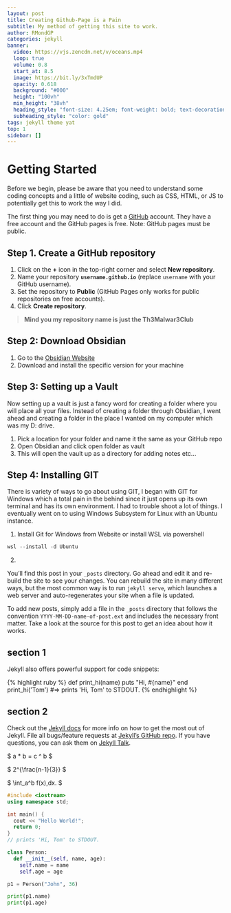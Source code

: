 ```yaml
---
layout: post
title: Creating Github-Page is a Pain
subtitle: My method of getting this site to work.
author: RMondGP
categories: jekyll
banner:
  video: https://vjs.zencdn.net/v/oceans.mp4
  loop: true
  volume: 0.8
  start_at: 8.5
  image: https://bit.ly/3xTmdUP
  opacity: 0.618
  background: "#000"
  height: "100vh"
  min_height: "38vh"
  heading_style: "font-size: 4.25em; font-weight: bold; text-decoration: underline"
  subheading_style: "color: gold"
tags: jekyll theme yat
top: 1
sidebar: []
---
```


# Getting Started

Before we begin, please be aware that you need to understand some coding concepts and a little of website coding, such as CSS, HTML, or JS to potentially get this to work the way I did. 

The first thing you may need to do is get a [GitHub](https://github.com/) account. They have a free account and the GitHub pages is free. Note: GitHub pages must be public.

## Step 1. Create a GitHub repository

1. Click on the **+** icon in the top-right corner and select **New repository**.
2. Name your repository **`username.github.io`** (replace `username` with your GitHub username).
3. Set the repository to **Public** (GitHub Pages only works for public repositories on free accounts).
4. Click **Create repository**.

>**Mind you my repository name is just the Th3Malwar3Club**

## Step 2: Download Obsidian

1. Go to the [Obsidian Website](https://obsidian.md/) 
2. Download and install the specific version for your machine

## Step 3: Setting up a Vault

Now setting up a vault is just a fancy word for creating a folder where you will place all your files. Instead of creating a folder through Obsidian, I went ahead and creating a folder in the place I wanted on my computer which was my D: drive.

1. Pick a location for your folder and name it the same as your GitHub repo
2. Open Obsidian and click open folder as vault
3.  This will open the vault up as a directory for adding notes etc...

## Step 4: Installing GIT

There is variety of ways to go about using GIT, I began with GIT for Windows which a total pain in the behind since it just opens up its own terminal and has its own environment. I had to trouble shoot a lot of things. I eventually went on to using Windows Subsystem for Linux with an Ubuntu instance.

1. Install Git for Windows from Website or install WSL via powershell
```powershell
wsl --install -d Ubuntu
```
2. 

You’ll find this post in your `_posts` directory. Go ahead and edit it and re-build the site to see your changes. You can rebuild the site in many different ways, but the most common way is to run `jekyll serve`, which launches a web server and auto-regenerates your site when a file is updated.

To add new posts, simply add a file in the `_posts` directory that follows the convention `YYYY-MM-DD-name-of-post.ext` and includes the necessary front matter. Take a look at the source for this post to get an idea about how it works.

## section 1

Jekyll also offers powerful support for code snippets:

{% highlight ruby %}
def print_hi(name)
puts "Hi, #{name}"
end
print_hi('Tom')
#=> prints 'Hi, Tom' to STDOUT.
{% endhighlight %}

## section 2

Check out the [Jekyll docs][jekyll-docs] for more info on how to get the most out of Jekyll. File all bugs/feature requests at [Jekyll’s GitHub repo][jekyll-gh]. If you have questions, you can ask them on [Jekyll Talk][jekyll-talk].

[jekyll-docs]: https://jekyllrb.com/docs/home
[jekyll-gh]: https://github.com/jekyll/jekyll
[jekyll-talk]: https://talk.jekyllrb.com/

$ a \* b = c ^ b $

$ 2^{\frac{n-1}{3}} $

$ \int_a^b f(x)\,dx. $

```cpp
#include <iostream>
using namespace std;

int main() {
  cout << "Hello World!";
  return 0;
}
// prints 'Hi, Tom' to STDOUT.
```

```python
class Person:
  def __init__(self, name, age):
    self.name = name
    self.age = age

p1 = Person("John", 36)

print(p1.name)
print(p1.age)
```
